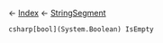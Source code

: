 ← [Index](Api-Index) ← [StringSegment](VRage.Game.ModAPI.Ingame.Utilities.StringSegment)

```csharp[bool](System.Boolean) IsEmpty```